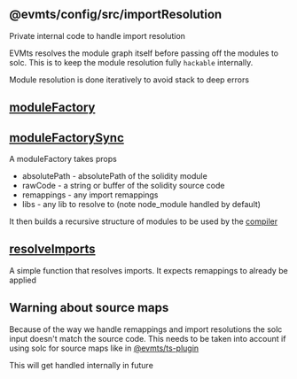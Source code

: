 ## @evmts/config/src/importResolution

Private internal code to handle import resolution

EVMts resolves the module graph itself before passing off the modules to solc. This is to keep the module resolution fully `hackable` internally.

Module resolution is done iteratively to avoid stack to deep errors

## [moduleFactory](./moduleFactory.js)
## [moduleFactorySync](./moduleFactorySync.js)

A moduleFactory takes props
- absolutePath - absolutePath of the solidity module
- rawCode - a string or buffer of the solidity source code
-	remappings - any import remappings
-	libs - any lib to resolve to (note node_module handled by default)

It then builds a recursive structure of modules to be used by the [compiler](../compiler/)

## [resolveImports](./resolveImports.js)

A simple function that resolves imports. It expects remappings to already be applied

## Warning about source maps

Because of the way we handle remappings and import resolutions the solc input doesn't match the source code. This needs to be taken into account if using solc for source maps like in [@evmts/ts-plugin](../../ts-plugin/)

This will get handled internally in future
